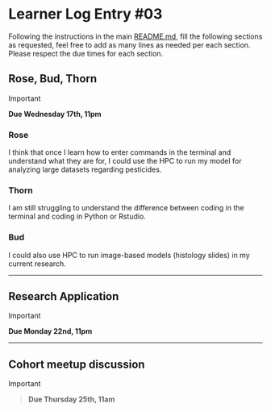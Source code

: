 # Learner Log Entry #03

Following the instructions in the main [README.md](README.md/#entries-instructions), fill the following sections as requested, feel free to add as many lines as needed per each section. Please respect the due times for each section.

## Rose, Bud, Thorn

> [!IMPORTANT]
> **Due Wednesday 17th, 11pm**

### Rose
I think that once I learn how to enter commands in the terminal and understand what they are for, I could use the HPC to run my model for analyzing large datasets regarding pesticides. 

### Thorn

I am still struggling to understand the difference between coding in the terminal and coding in Python or Rstudio.

### Bud

I could also use HPC to run image-based models (histology slides) in my current research.

---

## Research Application

> [!IMPORTANT]
> **Due Monday 22nd, 11pm**


---

## Cohort meetup discussion

> [!IMPORTANT]

> **Due Thursday 25th, 11am**
